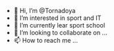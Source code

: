 - 👋 Hi, I’m @Tornadoya
- 👀 I’m interested in sport and IT
- 🌱 I’m currently lear sport school
- 💞️ I’m looking to collaborate on ...
- 📫 How to reach me ...

<!---
Tornadoya/Tornadoya is a ✨ special ✨ repository because its `README.md` (this file) appears on your GitHub profile.
You can click the Preview link to take a look at your changes.
--->
